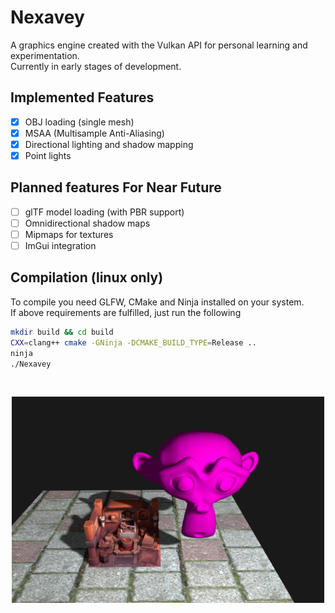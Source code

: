 # Nexavey
A graphics engine created with the Vulkan API for personal learning and experimentation.  
Currently in early stages of development.

## Implemented Features
- [x] OBJ loading (single mesh)
- [x] MSAA (Multisample Anti-Aliasing)
- [x] Directional lighting and shadow mapping
- [x] Point lights

## Planned features For Near Future
- [ ] glTF model loading (with PBR support)
- [ ] Omnidirectional shadow maps
- [ ] Mipmaps for textures
- [ ] ImGui integration

## Compilation (linux only)
To compile you need GLFW, CMake and Ninja installed on your system.
<br>
If above requirements are fulfilled, just run the following
```bash
mkdir build && cd build
CXX=clang++ cmake -GNinja -DCMAKE_BUILD_TYPE=Release ..
ninja
./Nexavey
```
<br>

<p align="center">
  <img src="screenshots/2025-10-06_14-38.png" width="500" />
</p>

